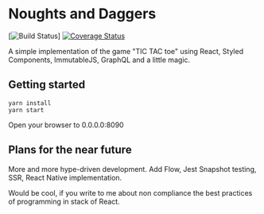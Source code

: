 # Noughts and Daggers

[![Build Status](https://travis-ci.org/dmitrymalakhov/noughtsanddaggers.svg?branch=master)]
[![Coverage Status](https://coveralls.io/repos/github/dmalakhov/noughtsanddaggers/badge.svg?branch=master)](https://coveralls.io/github/dmalakhov/noughtsanddaggers?branch=master)

A simple implementation of the game "TIC TAC toe" using React, Styled Components, ImmutableJS, GraphQL and a little magic.

## Getting started

```
yarn install
yarn start
```

Open your browser to 0.0.0.0:8090

## Plans for the near future
More and more hype-driven development.
Add Flow, Jest Snapshot testing, SSR, React Native implementation.

Would be cool, if you write to me about non compliance the best practices of programming in stack of React.
